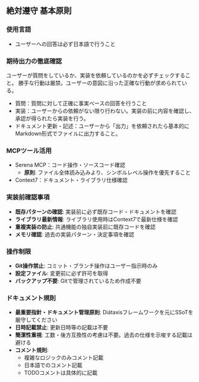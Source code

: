 ## 絶対遵守 基本原則

### 使用言語

- ユーザーへの回答は必ず日本語で行うこと

### 期待出力の徹底確認

ユーザーが質問をしているか、実装を依頼しているのかを必ずチェックすること。
勝手な行動は厳禁。ユーザーの意図に沿った正確な行動が求められている。

- 質問：質問に対して正確に事実ベースの回答を行うこと
- 実装：ユーザーからの依頼がない限り行わない。実装の前に内容を確認し、承認が得られたら実装を行う。
- ドキュメント更新・記述：ユーザーから「出力」を依頼されたら基本的にMarkdown形式でファイルに出力すること。

### MCPツール活用

- Serena MCP：コード操作・ソースコード確認
  - **原則**: ファイル全体読み込みより、シンボルレベル操作を優先すること
- Context7：ドキュメント・ライブラリ仕様確認

### 実装前確認事項

- **既存パターンの確認**: 実装前に必ず既存コード・ドキュメントを確認
- **ライブラリ最新情報**: ライブラリ使用時はContext7で最新仕様を確認
- **重複実装の防止**: 共通機能の独自実装前に既存コードを確認
- **メモリ確認**: 過去の実装パターン・決定事項を確認

### 操作制限

- **Git操作禁止**: コミット・ブランチ操作はユーザー指示時のみ
- **設定ファイル**: 変更前に必ず許可を取得
- **バックアップ不要**: Gitで管理されているため作成不要

### ドキュメント規則

- **最重要指針・ドキュメント管理原則**: Diátaxisフレームワークを元にSSoTを厳守してください
- **日時記載禁止**: 更新日時等の記載は不要
- **簡潔性重視**: 工数・後方互換性の考慮は不要。過去の仕様を示唆する記載は避ける
- **コメント規則**:
  - 複雑なロジックのみコメント記載
  - 日本語でのコメント記載
  - TODOコメントは具体的に記載
